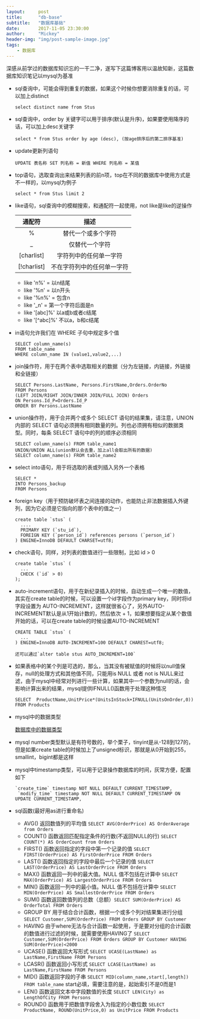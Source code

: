 ```yaml
---
layout:     post
title:      "db-base"
subtitle:   "数据库基础"
date:       2017-11-05 23:30:00
author:     "Mickey"
header-img: "img/post-sample-image.jpg"
tags:
    - 数据库
---
```


深感从前学过的数据库知识忘的一干二净，遂写下这篇博客用以温故知新，这篇数据库知识笔记以mysql为基准

* sql查询中，可能会得到重复的数据，如果这个时候你想要消除重复的话，可以加上distinct

  `select distinct name from Stus`

* sql查询中，order by 关键字可以用于排序(默认是升序)，如果要使用降序的话，可以加上desc关键字

  `select * from Stus order by age (desc), (按age排序后的第二排序基准)`
  
* update更新列语句

  `UPDATE 表名称 SET 列名称 = 新值 WHERE 列名称 = 某值`
  
* top语句，选取查询出来结果列表的前n项，top在不同的数据库中使用方式是不一样的，以mysql为例子

  `select * from Stus limit 2`

* like语句，sql查询中的模糊搜索，和通配符一起使用，not like是like的逆操作
  
  | 通配符      | 描述                   |
  |:----------:|:---------------------:|
  | %          | 替代一个或多个字符       |
  | _          | 仅替代一个字符           |
  | [charlist] | 字符列中的任何单一字符    |
  | [!charlist]| 不在字符列中的任何单一字符 |
  
  * like 'n%' = 以n结尾
  * like '%n' = 以n开头
  * like '%n%' = 包含n
  * like '_n' = 第一个字符后面是n
  * like '[abc]%' 以a或b或者c结尾
  * like '[^abc]%' 不以a，b和c结尾

* in语句允许我们在 WHERE 子句中规定多个值

  ```
  SELECT column_name(s)
  FROM table_name
  WHERE column_name IN (value1,value2,...)
  ```
  
* join操作符，用于在两个表中选取相关的数据（分为左链接，内链接，外链接和全链接）

  ```
  SELECT Persons.LastName, Persons.FirstName,Orders.OrderNo
  FROM Persons
  (LEFT JOIN/RIGHT JOIN/INNER JOIN/FULL JOIN) Orders
  ON Persons.Id_P=Orders.Id_P
  ORDER BY Persons.LastName
  ```

* union操作符，用于合并两个或多个 SELECT 语句的结果集，请注意，UNION 内部的 SELECT 语句必须拥有相同数量的列。列也必须拥有相似的数据类型。同时，每条 SELECT 语句中的列的顺序必须相同

  ```
  SELECT column_name(s) FROM table_name1
  UNION/UNION ALL(union默认会去重，加上all会取出所有的数据)
  SELECT column_name(s) FROM table_name2
  ```

* select into语句，用于将选取的表或列插入另外一个表格

  ```
  SELECT *
  INTO Persons_backup
  FROM Persons
  ```
  
* foreign key（用于预防破坏表之间连接的动作，也能防止非法数据插入外键列，因为它必须是它指向的那个表中的值之一）

  ```
  create table `stus` (
    ....
    PRIMARY KEY (`stu_id`),
    FOREIGN KEY (`person_id`) references persons (`person_id`)
  ) ENGINE=InnoDB DEFAULT CHARSET=utf8;
  ```
  
* check语句，同样，对列表的数值进行一些限制，比如 id > 0

  ```
  create table `stus` (
    ...
    CHECK (`id` > 0)
  );
  ```
  
* auto-increment语句，用于在新纪录插入的时候，自动生成一个唯一的数值，其实在create table的时候，可以设置一个id字段作为primary key，同时将id字段设置为 AUTO-INCREMENT，这样就很省心了，另外AUTO-INCREMENT默认是从1开始计数的，然后依次 + 1，如果想要指定从某个数值开始的话，可以在create table的时候设置AUTO-INCREMENT

  ```
  CREATE TABLE `stus` (
    ...
  ) ENGINE=InnoDB AUTO-INCREMENT=100 DEFAULT CHAREST=utf8;
  
  还可以通过`alter table stus AUTO_INCREMENT=100`
  ```

* 如果表格中的某个列是可选的，那么，当其没有被赋值的时候将以null值保存，null的处理方式和其他值不同，只能用is NULL 或者 not is NULL来过滤，由于mysql中经常对列进行一些计算，如果其中一个参数为null的话，会影响计算出来的结果，mysql提供IFNULL()函数用于处理这种情况

  ```
  SELECT  ProductName,UnitPrice*(UnitsInStock+IFNULL(UnitsOnOrder,0))
  FROM Products
  ```

* mysql中的数据类型

  [数据库中的数据类型](http://www.w3school.com.cn/sql/sql_datatypes.asp)
  
* mysql number类型默认是有符号数的，举个栗子，tinyint是从-128到127的，但是如果create table的时候加上了unsigned标识，那就是从0开始到255，smallint，bigint都是这样

* mysql中timestamp类型，可以用于记录操作数据库的时间，灰常方便，配置如下

  ```
  `create_time` timestamp NOT NULL DEFAULT CURRENT_TIMESTAMP,
   `modify_time` timestamp NOT NULL DEFAULT CURRENT_TIMESTAMP ON UPDATE CURRENT_TIMESTAMP,
  ``` 
  
* sql函数(最好用as进行重命名)

  * AVG() 返回数值列的平均值 `SELECT AVG(OrderPrice) AS OrderAverage from Orders`
  * COUNT() 函数返回匹配指定条件的行数(不返回NULL的行) `SELECT COUNT(*) AS OrderCount from Orders`
  * FIRST() 函数返回指定的字段中第一个记录的值 `SELECT FIRST(OrderPrice) AS FirstOrderPrice FROM Orders`
  * LAST() 函数返回指定的字段中最后一个记录的值 `SELECT LAST(OrderPrice) AS LastOrderPrice FROM Orders`
  * MAX() 函数返回一列中的最大值。NULL 值不包括在计算中 `SELECT MAX(OrderPrice) AS LargestOrderPrice FROM Orders`
  * MIN() 函数返回一列中的最小值。NULL 值不包括在计算中 `SELECT MIN(OrderPrice) AS SmallestOrderPrice FROM Orders`
  * SUM() 函数返回数值列的总数（总额）`SELECT SUM(OrderPrice) AS OrderTotal FROM Orders`
  * GROUP BY 用于结合合计函数，根据一个或多个列对结果集进行分组 `SELECT Customer,SUM(OrderPrice) FROM Orders
GROUP BY Customer`
  * HAVING 由于where无法与合计函数一起使用，于是要对分组的合计函数的数值进行过滤的时候，就需要使用HAVING了 `SELECT Customer,SUM(OrderPrice) FROM Orders
GROUP BY Customer
HAVING SUM(OrderPrice)<2000`
  * UCASE() 函数返回大写形式 `SELECT UCASE(LastName) as LastName,FirstName FROM Persons`
  * LCASR() 函数返回小写形式 `SELECT LCASE(LastName) as LastName,FirstName FROM Persons`
  * MID() 函数返回字段的子串 `SELECT MID(column_name,start[,length]) FROM table_name` start必填，需要注意的是，起始索引不是0而是1
  * LEN() 函数返回文本中字段数值的长度 `SELECT LEN(City) as LengthOfCity FROM Persons`
  * ROUND() 函数用于把数值字段舍入为指定的小数位数 `SELECT ProductName, ROUND(UnitPrice,0) as UnitPrice FROM Products`
